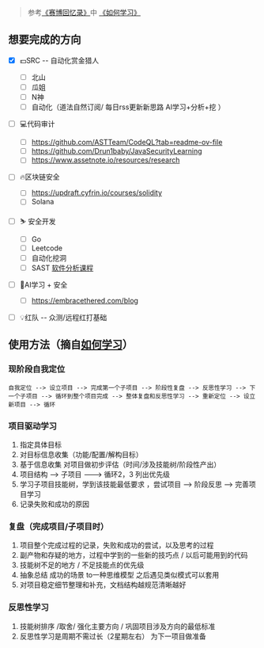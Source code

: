 > 参考[《赛博回忆录》](https://wx.zsxq.com/dweb2/index/group/88512188158852)中 [《如何学习》](https://wx.zsxq.com/dweb2/index/topic_detail/581145515484554)
## 想要完成的方向
- [x] 💵SRC -- 自动化赏金猎人
	- [ ] 北山 
	- [ ] 瓜姐
	- [ ] N神
	- [ ] 自动化（道法自然订阅/ 每日rss更新新思路 AI学习+分析+挖 ）
- [ ] 💻代码审计 
	- [ ] https://github.com/ASTTeam/CodeQL?tab=readme-ov-file
	- [ ] https://github.com/Drun1baby/JavaSecurityLearning
	- [ ] https://www.assetnote.io/resources/research
- [ ] 🔥区块链安全
	- [ ] https://updraft.cyfrin.io/courses/solidity
	- [ ] Solana
- [ ] ⛷️ 安全开发
	- [ ] Go
	- [ ] Leetcode
	- [ ] 自动化挖洞
	- [ ] SAST  [软件分析课程](https://www.bilibili.com/video/BV1b7411K7P4/?buvid=XX0F3950D63C903EFF2F10706B03F7BDD4AB8&from_spmid=search.search-result.0.0&is_story_h5=false&mid=rL6ilHNjPA2IKmJCTTp20n8FTQ%2FSZMtL1rElX6M3iMo%3D&plat_id=114&share_from=ugc&share_medium=android&share_plat=android&share_session_id=cc7b48f9-a612-4282-9eaf-7d5ec8fdce45&share_source=WEIXIN&share_tag=s_i&spmid=united.player-video-detail.0.0&timestamp=1746176890&unique_k=9pZKxUk&up_id=2919428)
- [ ] 🔭AI学习 + 安全
	- [ ] https://embracethered.com/blog
- [ ] 💡红队 -- 众测/远程红打基础


## 使用方法（摘自[如何学习](https://wx.zsxq.com/dweb2/index/topic_detail/581145515484554)）
### 现阶段自我定位
```
自我定位 --> 设立项目 --> 完成第一个子项目 --> 阶段性复盘 --> 反思性学习 --> 下一个子项目 --> 循环到整个项目完成 --> 整体复盘和反思性学习 --> 重新定位 --> 设立新项目 --> 循环
```

### 项目驱动学习
1. 指定具体目标
2. 对目标信息收集（功能/配置/解构目标）
3. 基于信息收集 对项目做初步评估（时间/涉及技能树/阶段性产出）
4. 项目结构 --> 子项目 ---> 循环2，3  列出优先级
5. 学习子项目技能树，学到该技能最低要求 ，尝试项目 --> 阶段反思 --> 完善项目学习
6. 记录失败和成功的原因

### 复盘（完成项目/子项目时）
1. 项目整个完成过程的记录，失败和成功的尝试，以及思考的过程
2. 副产物和存疑的地方，过程中学到的一些新的技巧点 / 以后可能用到的代码
3. 技能树不足的地方 / 不足技能点的优先级
4. 抽象总结 成功的场景 to一种思维模型 之后遇见类似模式可以套用
5. 对项目稳定细节整理和补充，文档结构越规范清晰越好

### 反思性学习
1. 技能树排序 /取舍/ 强化主要方向 / 巩固项目涉及方向的最低标准
2. 反思性学习是周期不需过长（2星期左右） 为下一项目做准备
